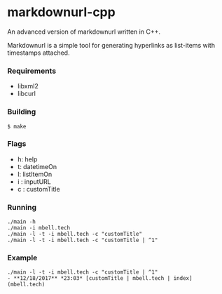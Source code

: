 # markdownurl-cpp

An advanced version of markdownurl written in C++.

Markdownurl is a simple tool for generating hyperlinks as list-items with
timestamps attached.

### Requirements

- libxml2
- libcurl

### Building

`$ make`

### Flags

- h: help
- t: datetimeOn
- l: listItemOn
- i <inputURL>: inputURL
- c <customTitle>: customTitle

### Running

```
./main -h
./main -i mbell.tech
./main -l -t -i mbell.tech -c "customTitle"
./main -l -t -i mbell.tech -c "customTitle | ^1"
```

### Example

```
./main -l -t -i mbell.tech -c "customTitle | ^1"
- **12/18/2017** *23:03* [customTitle | mbell.tech | index](mbell.tech)
```
